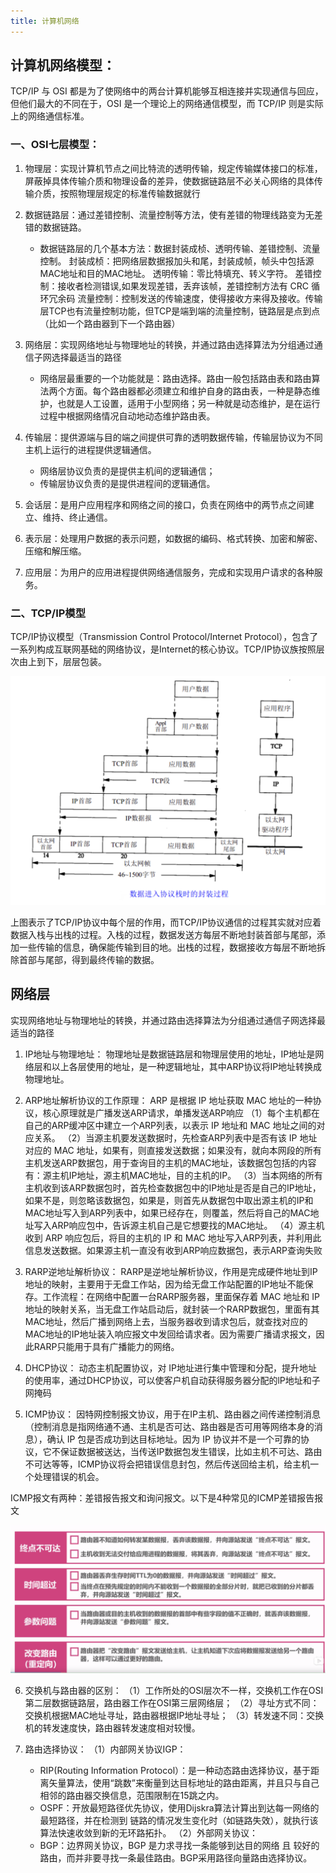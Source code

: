```yaml
---
title: 计算机网络
---
```


## 计算机网络模型：
TCP/IP 与 OSI 都是为了使网络中的两台计算机能够互相连接并实现通信与回应，但他们最大的不同在于，OSI 是一个理论上的网络通信模型，而 TCP/IP 则是实际上的网络通信标准。

### 一、OSI七层模型：

1. 物理层：实现计算机节点之间比特流的透明传输，规定传输媒体接口的标准，屏蔽掉具体传输介质和物理设备的差异，使数据链路层不必关心网络的具体传输介质，按照物理层规定的标准传输数据就行

2. 数据链路层：通过差错控制、流量控制等方法，使有差错的物理线路变为无差错的数据链路。
    - 数据链路层的几个基本方法：数据封装成桢、透明传输、差错控制、流量控制。
    封装成桢：把网络层数据报加头和尾，封装成帧，帧头中包括源MAC地址和目的MAC地址。
    透明传输：零比特填充、转义字符。
    差错控制：接收者检测错误,如果发现差错，丢弃该帧，差错控制方法有 CRC 循环冗余码
    流量控制：控制发送的传输速度，使得接收方来得及接收。传输层TCP也有流量控制功能，但TCP是端到端的流量控制，链路层是点到点（比如一个路由器到下一个路由器）

3. 网络层：实现网络地址与物理地址的转换，并通过路由选择算法为分组通过通信子网选择最适当的路径
    - 网络层最重要的一个功能就是：路由选择。路由一般包括路由表和路由算法两个方面。每个路由器都必须建立和维护自身的路由表，一种是静态维护，也就是人工设置，适用于小型网络；另一种就是动态维护，是在运行过程中根据网络情况自动地动态维护路由表。

4. 传输层：提供源端与目的端之间提供可靠的透明数据传输，传输层协议为不同主机上运行的进程提供逻辑通信。
    - 网络层协议负责的是提供主机间的逻辑通信；
    - 传输层协议负责的是提供进程间的逻辑通信。

5. 会话层：是用户应用程序和网络之间的接口，负责在网络中的两节点之间建立、维持、终止通信。
6. 表示层：处理用户数据的表示问题，如数据的编码、格式转换、加密和解密、压缩和解压缩。
7. 应用层：为用户的应用进程提供网络通信服务，完成和实现用户请求的各种服务。

### 二、TCP/IP模型
TCP/IP协议模型（Transmission Control Protocol/Internet Protocol），包含了一系列构成互联网基础的网络协议，是Internet的核心协议。TCP/IP协议族按照层次由上到下，层层包装。

![](./image/网络数据协议封装.png)

上图表示了TCP/IP协议中每个层的作用，而TCP/IP协议通信的过程其实就对应着数据入栈与出栈的过程。入栈的过程，数据发送方每层不断地封装首部与尾部，添加一些传输的信息，确保能传输到目的地。出栈的过程，数据接收方每层不断地拆除首部与尾部，得到最终传输的数据。

## 网络层
实现网络地址与物理地址的转换，并通过路由选择算法为分组通过通信子网选择最适当的路径

1. IP地址与物理地址：
物理地址是数据链路层和物理层使用的地址，IP地址是网络层和以上各层使用的地址，是一种逻辑地址，其中ARP协议将IP地址转换成物理地址。

2. ARP地址解析协议的工作原理：
   ARP 是根据 IP 地址获取 MAC 地址的一种协议，核心原理就是广播发送ARP请求，单播发送ARP响应
    （1）每个主机都在自己的ARP缓冲区中建立一个ARP列表，以表示 IP 地址和 MAC 地址之间的对应关系。
    （2）当源主机要发送数据时，先检查ARP列表中是否有该 IP 地址对应的 MAC 地址，如果有，则直接发送数据；如果没有，就向本网段的所有主机发送ARP数据包，用于查询目的主机的MAC地址，该数据包包括的内容有：源主机IP地址，源主机MAC地址，目的主机的IP。
    （3）当本网络的所有主机收到该ARP数据包时，首先检查数据包中的IP地址是否是自己的IP地址，如果不是，则忽略该数据包，如果是，则首先从数据包中取出源主机的IP和MAC地址写入到ARP列表中，如果已经存在，则覆盖，然后将自己的MAC地址写入ARP响应包中，告诉源主机自己是它想要找的MAC地址。
    （4）源主机收到 ARP 响应包后，将目的主机的 IP 和 MAC 地址写入ARP列表，并利用此信息发送数据。如果源主机一直没有收到ARP响应数据包，表示ARP查询失败
3. RARP逆地址解析协议：
RARP是逆地址解析协议，作用是完成硬件地址到IP地址的映射，主要用于无盘工作站，因为给无盘工作站配置的IP地址不能保存。工作流程：在网络中配置一台RARP服务器，里面保存着 MAC 地址和 IP 地址的映射关系，当无盘工作站启动后，就封装一个RARP数据包，里面有其MAC地址，然后广播到网络上去，当服务器收到请求包后，就查找对应的MAC地址的IP地址装入响应报文中发回给请求者。因为需要广播请求报文，因此RARP只能用于具有广播能力的网络。

4. DHCP协议：
动态主机配置协议，对 IP地址进行集中管理和分配，提升地址的使用率，通过DHCP协议，可以使客户机自动获得服务器分配的lP地址和子网掩码

5. ICMP协议：
因特网控制报文协议，用于在IP主机、路由器之间传递控制消息（控制消息是指网络通不通、主机是否可达、路由器是否可用等网络本身的消息），确认 IP 包是否成功到达目标地址。因为 IP 协议并不是一个可靠的协议，它不保证数据被送达，当传送IP数据包发生错误，比如主机不可达、路由不可达等等，ICMP协议将会把错误信息封包，然后传送回给主机，给主机一个处理错误的机会。

ICMP报文有两种：差错报告报文和询问报文。以下是4种常见的ICMP差错报告报文

![](./image/ICMP差错报文.png)

6. 交换机与路由器的区别：
（1）工作所处的OSI层次不一样，交换机工作在OSI第二层数据链路层，路由器工作在OSI第三层网络层；
（2）寻址方式不同：交换机根据MAC地址寻址，路由器根据IP地址寻址；
（3）转发速不同：交换机的转发速度快，路由器转发速度相对较慢。

7. 路由选择协议：
   （1）内部网关协议IGP：
    - RIP(Routing Information Protocol）：是一种动态路由选择协议，基于距离矢量算法，使用“跳数”来衡量到达目标地址的路由距离，并且只与自己相邻的路由器交换信息，范围限制在15跳之内。
    - OSPF：开放最短路径优先协议，使用Dijskra算法计算出到达每一网络的最短路径，并在检测到 链路的情况发生变化时（如链路失效），就执行该算法快速收敛到新的无环路拓扑。
   （2）外部网关协议：
    - BGP：边界网关协议，BGP 是力求寻找一条能够到达目的网络 且 较好的路由，而并非要寻找一条最佳路由。BGP采用路径向量路由选择协议。



